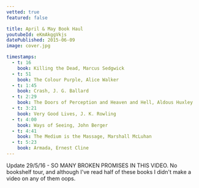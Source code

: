 ```yaml
---
vetted: true
featured: false

title: April & May Book Haul
youtubeId: eKmAkggVkjs
datePublished: 2015-06-09
image: cover.jpg

timestamps:
  - t: 16
    book: Killing the Dead, Marcus Sedgwick
  - t: 51
    book: The Colour Purple, Alice Walker
  - t: 1:45
    book: Crash, J. G. Ballard
  - t: 2:29
    book: The Doors of Perception and Heaven and Hell, Aldous Huxley
  - t: 3:21
    book: Very Good Lives, J. K. Rowling
  - t: 4:00
    book: Ways of Seeing, John Berger
  - t: 4:41
    book: The Medium is the Massage, Marshall McLuhan
  - t: 5:23
    book: Armada, Ernest Cline
---
```


Update 29/5/16 - SO MANY BROKEN PROMISES IN THIS VIDEO. No bookshelf tour, and although I've read half of these books I didn't make a video on any of them oops.
